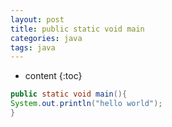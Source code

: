 ```yaml
---
layout: post
title: public static void main
categories: java
tags: java
---
```


* content
{:toc}


```java
public static void main(){
System.out.println("hello world");
}
```
